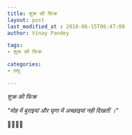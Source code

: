 ```yaml
---
title: शुक्र की फिक्र
layout: post
last_modified_at : 2018-06-15T06:47:00
author: Vinay Pandey

tags:
- शुक्र की फिक्र

categories:
- लघु

---
```


*शुक्र की फिक्र*

*_"मोह में बुराइयां_*
*_और_*
*_घृणा में अच्छाइयां_*
*_नही दिखतीं ।"_*

🙏🌷🌷🙏
